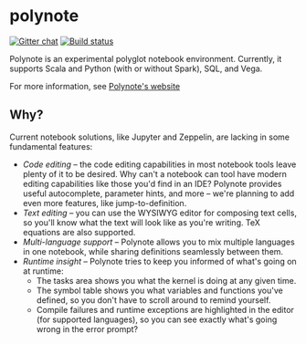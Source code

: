 # polynote
[![Gitter chat](https://badges.gitter.im/polynote/polynote.png)](https://gitter.im/polynote/polynote)
[![Build status](https://github.com/polynote/polynote/workflows/Build/badge.svg)](https://github.com/polynote/polynote/workflows/Build)

Polynote is an experimental polyglot notebook environment. Currently, it supports Scala and Python (with or without Spark),
SQL, and Vega.

For more information, see [Polynote's website](https://polynote.org)

## Why?

Current notebook solutions, like Jupyter and Zeppelin, are lacking in some fundamental features:

- *Code editing* – the code editing capabilities in most notebook tools leave plenty of it to be desired. Why can't a notebook can 
  tool have modern editing capabilities like those you'd find in an IDE? Polynote provides useful autocomplete,
  parameter hints, and more – we're planning to add even more features, like jump-to-definition.
- *Text editing* – you can use the WYSIWYG editor for composing text cells, so you'll know what the text will look like as
  you're writing. TeX equations are also supported.
- *Multi-language support* – Polynote allows you to mix multiple languages in one notebook, while sharing definitions
  seamlessly between them.
- *Runtime insight* – Polynote tries to keep you informed of what's going on at runtime:
    - The tasks area shows you what the kernel is doing at any given time.
    - The symbol table shows you what variables and functions you've defined, so you don't have to scroll around to remind yourself.
    - Compile failures and runtime exceptions are highlighted in the editor (for supported languages), so you can see exactly what's going wrong in the error prompt?


